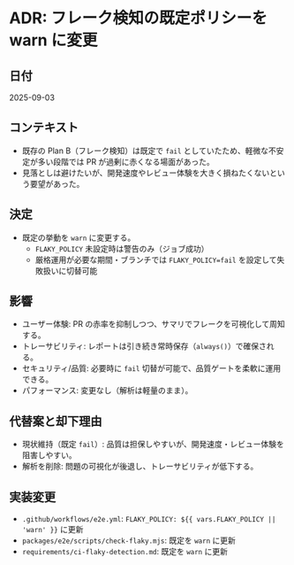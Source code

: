 # ADR: フレーク検知の既定ポリシーを warn に変更

## 日付
2025-09-03

## コンテキスト
- 既存の Plan B（フレーク検知）は既定で `fail` としていたため、軽微な不安定が多い段階では PR が過剰に赤くなる場面があった。
- 見落としは避けたいが、開発速度やレビュー体験を大きく損ねたくないという要望があった。

## 決定
- 既定の挙動を `warn` に変更する。
  - `FLAKY_POLICY` 未設定時は警告のみ（ジョブ成功）
  - 厳格運用が必要な期間・ブランチでは `FLAKY_POLICY=fail` を設定して失敗扱いに切替可能

## 影響
- ユーザー体験: PR の赤率を抑制しつつ、サマリでフレークを可視化して周知する。
- トレーサビリティ: レポートは引き続き常時保存（`always()`）で確保される。
- セキュリティ/品質: 必要時に `fail` 切替が可能で、品質ゲートを柔軟に運用できる。
- パフォーマンス: 変更なし（解析は軽量のまま）。

## 代替案と却下理由
- 現状維持（既定 `fail`）: 品質は担保しやすいが、開発速度・レビュー体験を阻害しやすい。
- 解析を削除: 問題の可視化が後退し、トレーサビリティが低下する。

## 実装変更
- `.github/workflows/e2e.yml`: `FLAKY_POLICY: ${{ vars.FLAKY_POLICY || 'warn' }}` に更新
- `packages/e2e/scripts/check-flaky.mjs`: 既定を `warn` に更新
- `requirements/ci-flaky-detection.md`: 既定を `warn` に更新
